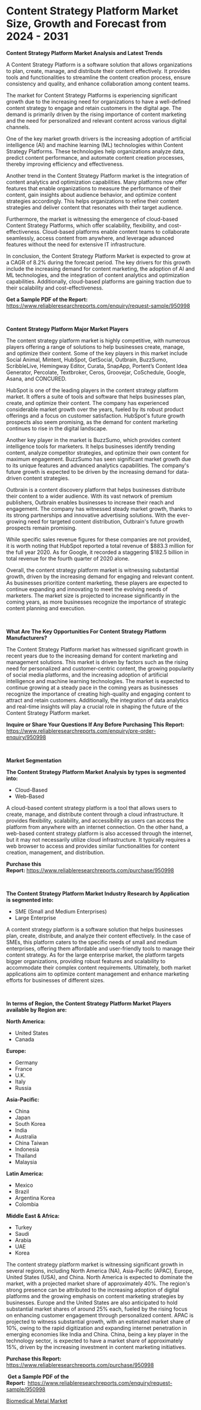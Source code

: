 <p><h1>Content Strategy Platform Market Size, Growth and Forecast from 2024 - 2031</h1></p><p><strong>Content Strategy Platform Market Analysis and Latest Trends</strong></p>
<p><p>A Content Strategy Platform is a software solution that allows organizations to plan, create, manage, and distribute their content effectively. It provides tools and functionalities to streamline the content creation process, ensure consistency and quality, and enhance collaboration among content teams.</p><p>The market for Content Strategy Platforms is experiencing significant growth due to the increasing need for organizations to have a well-defined content strategy to engage and retain customers in the digital age. The demand is primarily driven by the rising importance of content marketing and the need for personalized and relevant content across various digital channels.</p><p>One of the key market growth drivers is the increasing adoption of artificial intelligence (AI) and machine learning (ML) technologies within Content Strategy Platforms. These technologies help organizations analyze data, predict content performance, and automate content creation processes, thereby improving efficiency and effectiveness.</p><p>Another trend in the Content Strategy Platform market is the integration of content analytics and optimization capabilities. Many platforms now offer features that enable organizations to measure the performance of their content, gain insights about audience behavior, and optimize content strategies accordingly. This helps organizations to refine their content strategies and deliver content that resonates with their target audience.</p><p>Furthermore, the market is witnessing the emergence of cloud-based Content Strategy Platforms, which offer scalability, flexibility, and cost-effectiveness. Cloud-based platforms enable content teams to collaborate seamlessly, access content from anywhere, and leverage advanced features without the need for extensive IT infrastructure.</p><p>In conclusion, the Content Strategy Platform Market is expected to grow at a CAGR of 8.2% during the forecast period. The key drivers for this growth include the increasing demand for content marketing, the adoption of AI and ML technologies, and the integration of content analytics and optimization capabilities. Additionally, cloud-based platforms are gaining traction due to their scalability and cost-effectiveness.</p></p>
<p><strong>Get a Sample PDF of the Report:&nbsp;</strong> <a href="https://www.reliableresearchreports.com/enquiry/request-sample/950998">https://www.reliableresearchreports.com/enquiry/request-sample/950998</a></p>
<p>&nbsp;</p>
<p><strong>Content Strategy Platform Major Market Players</strong></p>
<p><p>The content strategy platform market is highly competitive, with numerous players offering a range of solutions to help businesses create, manage, and optimize their content. Some of the key players in this market include Social Animal, Mintent, HubSpot, GetSocial, Outbrain, BuzzSumo, ScribbleLive, Hemingway Editor, Curata, SnapApp, Portent’s Content Idea Generator, Percolate, Textbroker, Ceros, Groovejar, CoSchedule, Google, Asana, and CONCURED.</p><p>HubSpot is one of the leading players in the content strategy platform market. It offers a suite of tools and software that helps businesses plan, create, and optimize their content. The company has experienced considerable market growth over the years, fueled by its robust product offerings and a focus on customer satisfaction. HubSpot's future growth prospects also seem promising, as the demand for content marketing continues to rise in the digital landscape.</p><p>Another key player in the market is BuzzSumo, which provides content intelligence tools for marketers. It helps businesses identify trending content, analyze competitor strategies, and optimize their own content for maximum engagement. BuzzSumo has seen significant market growth due to its unique features and advanced analytics capabilities. The company's future growth is expected to be driven by the increasing demand for data-driven content strategies.</p><p>Outbrain is a content discovery platform that helps businesses distribute their content to a wider audience. With its vast network of premium publishers, Outbrain enables businesses to increase their reach and engagement. The company has witnessed steady market growth, thanks to its strong partnerships and innovative advertising solutions. With the ever-growing need for targeted content distribution, Outbrain's future growth prospects remain promising.</p><p>While specific sales revenue figures for these companies are not provided, it is worth noting that HubSpot reported a total revenue of $883.3 million for the full year 2020. As for Google, it recorded a staggering $182.5 billion in total revenue for the fourth quarter of 2020 alone.</p><p>Overall, the content strategy platform market is witnessing substantial growth, driven by the increasing demand for engaging and relevant content. As businesses prioritize content marketing, these players are expected to continue expanding and innovating to meet the evolving needs of marketers. The market size is projected to increase significantly in the coming years, as more businesses recognize the importance of strategic content planning and execution.</p></p>
<p>&nbsp;</p>
<p><strong>What Are The Key Opportunities For Content Strategy Platform Manufacturers?</strong></p>
<p><p>The Content Strategy Platform market has witnessed significant growth in recent years due to the increasing demand for content marketing and management solutions. This market is driven by factors such as the rising need for personalized and customer-centric content, the growing popularity of social media platforms, and the increasing adoption of artificial intelligence and machine learning technologies. The market is expected to continue growing at a steady pace in the coming years as businesses recognize the importance of creating high-quality and engaging content to attract and retain customers. Additionally, the integration of data analytics and real-time insights will play a crucial role in shaping the future of the Content Strategy Platform market.</p></p>
<p><strong>Inquire or Share Your Questions If Any Before Purchasing This Report:</strong> <a href="https://www.reliableresearchreports.com/enquiry/pre-order-enquiry/950998">https://www.reliableresearchreports.com/enquiry/pre-order-enquiry/950998</a></p>
<p>&nbsp;</p>
<p><strong>Market Segmentation</strong></p>
<p><strong>The Content Strategy Platform Market Analysis by types is segmented into:</strong></p>
<p><ul><li>Cloud-Based</li><li>Web-Based</li></ul></p>
<p><p>A cloud-based content strategy platform is a tool that allows users to create, manage, and distribute content through a cloud infrastructure. It provides flexibility, scalability, and accessibility as users can access the platform from anywhere with an internet connection. On the other hand, a web-based content strategy platform is also accessed through the internet, but it may not necessarily utilize cloud infrastructure. It typically requires a web browser to access and provides similar functionalities for content creation, management, and distribution.</p></p>
<p><strong>Purchase this Report:&nbsp;</strong><a href="https://www.reliableresearchreports.com/purchase/950998">https://www.reliableresearchreports.com/purchase/950998</a></p>
<p>&nbsp;</p>
<p><strong>The Content Strategy Platform Market Industry Research by Application is segmented into:</strong></p>
<p><ul><li>SME (Small and Medium Enterprises)</li><li>Large Enterprise</li></ul></p>
<p><p>A content strategy platform is a software solution that helps businesses plan, create, distribute, and analyze their content effectively. In the case of SMEs, this platform caters to the specific needs of small and medium enterprises, offering them affordable and user-friendly tools to manage their content strategy. As for the large enterprise market, the platform targets bigger organizations, providing robust features and scalability to accommodate their complex content requirements. Ultimately, both market applications aim to optimize content management and enhance marketing efforts for businesses of different sizes.</p></p>
<p>&nbsp;</p>
<p><strong>In terms of Region, the Content Strategy Platform Market Players available by Region are:</strong></p>
<p>
    <p> <strong> North America: </strong>
        <ul>
            <li>United States</li>
            <li>Canada</li>
        </ul>
        </p> 
    <p> <strong> Europe: </strong>
        <ul>
            <li>Germany</li>
            <li>France</li>
            <li>U.K.</li>
            <li>Italy</li>
            <li>Russia</li>
        </ul>
        </p> 
    <p> <strong> Asia-Pacific: </strong>
        <ul>
            <li>China</li>
            <li>Japan</li>
            <li>South Korea</li>
            <li>India</li>
            <li>Australia</li>
            <li>China Taiwan</li>
            <li>Indonesia</li>
            <li>Thailand</li>
            <li>Malaysia</li>
        </ul>
        </p> 
    <p> <strong> Latin America: </strong>
        <ul>
            <li>Mexico</li>
            <li>Brazil</li>
            <li>Argentina Korea</li>
            <li>Colombia</li>
        </ul>
        </p> 
    <p> <strong> Middle East & Africa: </strong>
        <ul>
            <li>Turkey</li>
            <li>Saudi</li>
            <li>Arabia</li>
            <li>UAE</li>
            <li>Korea</li>
        </ul>
    </p>
    </p>
<p><p>The content strategy platform market is witnessing significant growth in several regions, including North America (NA), Asia-Pacific (APAC), Europe, United States (USA), and China. North America is expected to dominate the market, with a projected market share of approximately 40%. The region's strong presence can be attributed to the increasing adoption of digital platforms and the growing emphasis on content marketing strategies by businesses. Europe and the United States are also anticipated to hold substantial market shares of around 25% each, fueled by the rising focus on enhancing customer engagement through personalized content. APAC is projected to witness substantial growth, with an estimated market share of 10%, owing to the rapid digitization and expanding internet penetration in emerging economies like India and China. China, being a key player in the technology sector, is expected to have a market share of approximately 15%, driven by the increasing investment in content marketing initiatives.</p></p>
<p><strong>Purchase this Report: </strong><a href="https://www.reliableresearchreports.com/purchase/950998">https://www.reliableresearchreports.com/purchase/950998</a></p>
<p>&nbsp;<strong>Get a Sample PDF of the Report:&nbsp;&nbsp;</strong><a href="https://www.reliableresearchreports.com/enquiry/request-sample/950998">https://www.reliableresearchreports.com/enquiry/request-sample/950998</a></p>
<p><strong></strong></p>
<p><p><a href="https://github.com/grishafomin4852/Market-Research-Report-List-2/blob/main/biomedical-metal-market.md">Biomedical Metal Market</a></p></p>